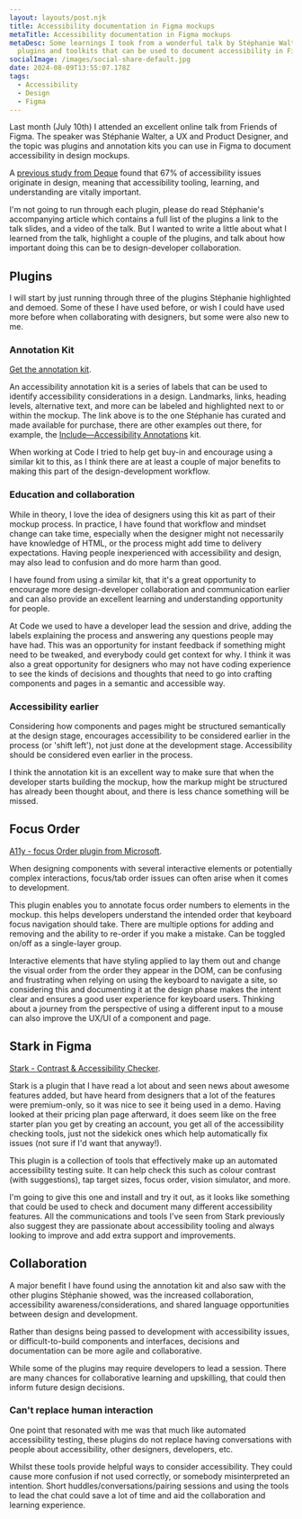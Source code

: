 ```yaml
---
layout: layouts/post.njk
title: Accessibility documentation in Figma mockups
metaTitle: Accessibility documentation in Figma mockups
metaDesc: Some learnings I took from a wonderful talk by Stéphanie Walter on
  plugins and toolkits that can be used to document accessibility in Figma.
socialImage: /images/social-share-default.jpg
date: 2024-08-09T13:55:07.178Z
tags:
  - Accessibility
  - Design
  - Figma
---
```

Last month (July 10th) I attended an excellent online talk from Friends of Figma. The speaker was Stéphanie Walter, a UX and Product Designer, and the topic was plugins and annotation kits you can use in Figma to document accessibility in design mockups.

A [previous study from Deque](https://www.deque.com/blog/auditing-design-systems-for-accessibility/#design-should-consider-accessibility) found that 67% of accessibility issues originate in design, meaning that accessibility tooling, learning, and understanding are vitally important.

I'm not going to run through each plugin, please do read Stéphanie's accompanying article which contains a full list of the plugins a link to the talk slides, and a video of the talk. But I wanted to write a little about what I learned from the talk, highlight a couple of the plugins, and talk about how important doing this can be to design-developer collaboration.

## Plugins

I will start by just running through three of the plugins Stéphanie highlighted and demoed. Some of these I have used before, or wish I could have used more before when collaborating with designers, but some were also new to me.

### Annotation Kit

[Get the annotation kit](https://shop.stephaniewalter.design/b/accessibility-interactions-designer-checklist-annotation-kit).

An accessibility annotation kit is a series of labels that can be used to identify accessibility considerations in a design.
Landmarks, links, heading levels, alternative text, and more can be labeled and highlighted next to or within the mockup. The link above is to the one Stéphanie has curated and made available for purchase, there are other examples out there, for example, the [Include—Accessibility Annotations](https://www.figma.com/community/plugin/1208180794570801545/includeaccessibility-annotations) kit.

When working at Code I tried to help get buy-in and encourage using a similar kit to this, as I think there are at least a couple of major benefits to making this part of the design-development workflow.

### Education and collaboration

While in theory, I love the idea of designers using this kit as part of their mockup process. In practice, I have found that workflow and mindset change can take time, especially when the designer might not necessarily have knowledge of HTML, or the process might add time to delivery expectations. Having people inexperienced with accessibility and design, may also lead to confusion and do more harm than good.

I have found from using a similar kit, that it's a great opportunity to encourage more design-developer collaboration and communication earlier and can also provide an excellent learning and understanding opportunity for people.

At Code we used to have a developer lead the session and drive, adding the labels explaining the process and answering any questions people may have had. This was an opportunity for instant feedback if something might need to be tweaked, and everybody could get context for why. I think it was also a great opportunity for designers who may not have coding experience to see the kinds of decisions and thoughts that need to go into crafting components and pages in a semantic and accessible way.

### Accessibility earlier

Considering how components and pages might be structured semantically at the design stage, encourages accessibility to be considered earlier in the process (or 'shift left'), not just done at the development stage. Accessibility should be considered even earlier in the process.
 
I think the annotation kit is an excellent way to make sure that when the developer starts building the mockup, how the markup might be structured has already been thought about, and there is less chance something will be missed.

## Focus Order

[A11y - focus Order plugin from Microsoft](https://www.figma.com/community/plugin/731310036968334777/a11y-focus-order).

When designing components with several interactive elements or potentially complex interactions, focus/tab order issues can often arise when it comes to development.

This plugin enables you to annotate focus order numbers to elements in the mockup. this helps developers understand the intended order that keyboard focus navigation should take. There are multiple options for adding and removing and the ability to re-order if you make a mistake. Can be toggled on/off as a single-layer group.

Interactive elements that have styling applied to lay them out and change the visual order from the order they appear in the DOM, can be confusing and frustrating when relying on using the keyboard to navigate a site, so considering this and documenting it at the design phase makes the intent clear and ensures a good user experience for keyboard users. Thinking about a journey from the perspective of using a different input to a mouse can also improve the UX/UI of a component and page.

## Stark in Figma

[Stark - Contrast & Accessibility Checker](https://www.figma.com/community/plugin/732603254453395948/stark-contrast-accessibility-checker).

Stark is a plugin that I have read a lot about and seen news about awesome features added, but have heard from designers that a lot of the features were premium-only, so it was nice to see it being used in a demo. Having looked at their pricing plan page afterward, it does seem like on the free starter plan you get by creating an account, you get all of the accessibility checking tools, just not the sidekick ones which help automatically fix issues (not sure if I'd want that anyway!).

This plugin is a collection of tools that effectively make up an automated accessibility testing suite. It can help check this such as colour contrast (with suggestions), tap target sizes, focus order, vision simulator, and more.

I'm going to give this one and install and try it out, as it looks like something that could be used to check and document many different accessibility features. All the communications and tools I've seen from Stark previously also suggest they are passionate about accessibility tooling and always looking to improve and add extra support and improvements.

## Collaboration

A major benefit I have found using the annotation kit and also saw with the other plugins Stéphanie showed, was the increased collaboration, accessibility awareness/considerations, and shared language opportunities between design and development.

Rather than designs being passed to development with accessibility issues, or difficult-to-build components and interfaces, decisions and documentation can be more agile and collaborative.

While some of the plugins may require developers to lead a session. There are many chances for collaborative learning and upskilling, that could then inform future design decisions.

### Can't replace human interaction
One point that resonated with me was that much like automated accessibility testing, these plugins do not replace having conversations with people about accessibility, other designers, developers, etc.

Whilst these tools provide helpful ways to consider accessibility. They could cause more confusion if not used correctly, or somebody misinterpreted an intention. Short huddles/conversations/pairing sessions and using the tools to lead the chat could save a lot of time and aid the collaboration and learning experience.